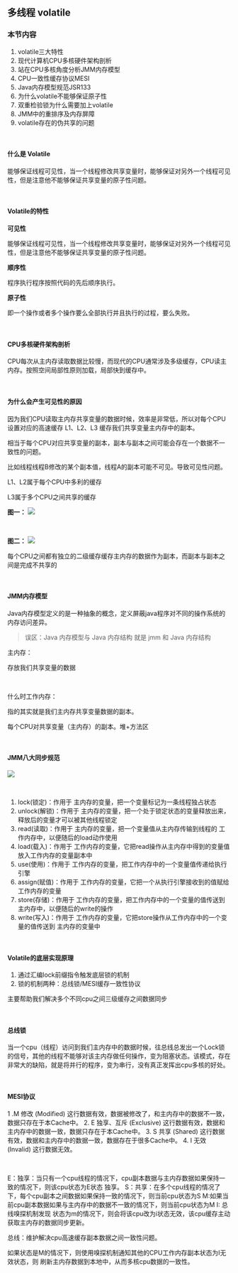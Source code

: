 ## 多线程 volatile

### 本节内容

1. volatile三大特性
2. 现代计算机CPU多核硬件架构剖析
3. 站在CPU多核角度分析JMM内存模型
4. CPU一致性缓存协议MESI
5. Java内存模型规范JSR133
6. 为什么volatile不能够保证原子性
7. 双重检验锁为什么需要加上volatile
8. JMM中的重排序及内存屏障
9. volatile存在的伪共享的问题

<br>


#### 什么是 Volatile

能够保证线程可见性，当一个线程修改共享变量时，能够保证对另外一个线程可见性，但是注意他不能够保证共享变量的原子性问题。

<br>


#### Volatile的特性

**可见性**

能够保证线程可见性，当一个线程修改共享变量时，能够保证对另外一个线程可见性，但是注意他不能够保证共享变量的原子性问题。

**顺序性**

程序执行程序按照代码的先后顺序执行。

**原子性**

即一个操作或者多个操作要么全部执行并且执行的过程，要么失败。

<br>

#### CPU多核硬件架构剖析

CPU每次从主内存读取数据比较慢，而现代的CPU通常涉及多级缓存，CPU读主内存。按照空间局部性原则加载，局部快到缓存中。

<br>


#### 为什么会产生可见性的原因

因为我们CPU读取主内存共享变量的数据时候，效率是非常低，所以对每个CPU设置对应的高速缓存 L1、L2、L3  缓存我们共享变量主内存中的副本。

相当于每个CPU对应共享变量的副本，副本与副本之间可能会存在一个数据不一致性的问题。

比如线程线程B修改的某个副本值，线程A的副本可能不可见。导致可见性问题。

L1、L2属于每个CPU中多利的缓存

L3属于多个CPU之间共享的缓存

**图一：**
![](doc/CPU缓存1.png)

<br>

**图二：**
![](doc/CPU缓存2.png)

每个CPU之间都有独立的二级缓存缓存主内存的数据作为副本，而副本与副本之间是完成不共享的

<br>


#### JMM内存模型

Java内存模型定义的是一种抽象的概念，定义屏蔽java程序对不同的操作系统的内存访问差异。

> 误区：Java 内存模型与 Java 内存结构 就是 jmm 和 Java 内存结构

主内存：

存放我们共享变量的数据

<br>

什么时工作内存：

指的其实就是我们主内存共享变量数据的副本。

每个CPU对共享变量（主内存）的副本。堆+方法区

<br>


#### JMM八大同步规范

![](doc/JMM八大同步规范.png)

<br>

1. lock(锁定)：作用于 主内存的变量，把一个变量标记为一条线程独占状态
2. unlock(解锁)：作用于 主内存的变量，把一个处于锁定状态的变量释放出来，释放后的变量才可以被其他线程锁定
3. read(读取)：作用于 主内存的变量，把一个变量值从主内存传输到线程的 工作内存中，以便随后的load动作使用
4. load(载入)：作用于 工作内存的变量，它把read操作从主内存中得到的变量值放入工作内存的变量副本中
5. use(使用)：作用于 工作内存的变量，把工作内存中的一个变量值传递给执行引擎
6. assign(赋值)：作用于 工作内存的变量，它把一个从执行引擎接收到的值赋给工作内存的变量
7. store(存储)：作用于 工作内存的变量，把工作内存中的一个变量的值传送到 主内存中，以便随后的write的操作
8. write(写入)：作用于 工作内存的变量，它把store操作从工作内存中的一个变量的值传送到 主内存的变量中

<br>

#### Volatile的底层实现原理

1. 通过汇编lock前缀指令触发底层锁的机制
2. 锁的机制两种：总线锁/MESI缓存一致性协议

主要帮助我们解决多个不同cpu之间三级缓存之间数据同步

<br>

#### 总线锁

当一个cpu（线程）访问到我们主内存中的数据时候，往总线总发出一个Lock锁的信号，其他的线程不能够对该主内存做任何操作，变为阻塞状态。该模式，存在非常大的缺陷，就是将并行的程序，变为串行，没有真正发挥出cpu多核的好处。

<br>

#### MESI协议

1 .M 修改 (Modified) 这行数据有效，数据被修改了，和主内存中的数据不一致，数据只存在于本Cache中。
2. E 独享、互斥 (Exclusive) 这行数据有效，数据和主内存中的数据一致，数据只存在于本Cache中。
3. S 共享 (Shared) 这行数据有效，数据和主内存中的数据一致，数据存在于很多Cache中。
4. I 无效 (Invalid) 这行数据无效。

<br>

E：独享：当只有一个cpu线程的情况下，cpu副本数据与主内存数据如果保持一致的情况下，则该cpu状态为E状态 独享。
S：共享：在多个cpu线程的情况了下，每个cpu副本之间数据如果保持一致的情况下，则当前cpu状态为S
M:如果当前cpu副本数据如果与主内存中的数据不一致的情况下，则当前cpu状态为M
I: 总线嗅探机制发现 状态为m的情况下，则会将该cpu改为i状态无效，该cpu缓存主动获取主内存的数据同步更新。

总线：维护解决cpu高速缓存副本数据之间一致性问题。






如果状态是M的情况下，则使用嗅探机制通知其他的CPU工作内存副本状态为I无效状态，则 刷新主内存数据到本地中，从而多核cpu数据的一致性。
